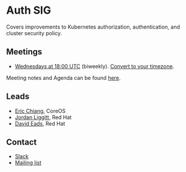 <!---
This is an autogenerated file!

Please do not edit this file directly, but instead make changes to the
sigs.yaml file in the project root.

To understand how this file is generated, see generator/README.md.
-->
# Auth SIG

Covers improvements to Kubernetes authorization, authentication, and cluster security policy.

## Meetings
* [Wednesdays at 18:00 UTC](https://zoom.us/my/k8s.sig.auth) (biweekly). [Convert to your timezone](http://www.thetimezoneconverter.com/?t=18:00&tz=UTC).

Meeting notes and Agenda can be found [here](https://docs.google.com/document/d/1woLGRoONE3EBVx-wTb4pvp4CI7tmLZ6lS26VTbosLKM/edit#).

## Leads
* [Eric Chiang](https://github.com/ericchiang), CoreOS
* [Jordan Liggitt](https://github.com/liggitt), Red Hat
* [David Eads](https://github.com/deads2k), Red Hat

## Contact
* [Slack](https://kubernetes.slack.com/messages/sig-auth)
* [Mailing list](https://groups.google.com/forum/#!forum/kubernetes-sig-auth)

<!-- BEGIN CUSTOM CONTENT -->

<!-- END CUSTOM CONTENT -->
